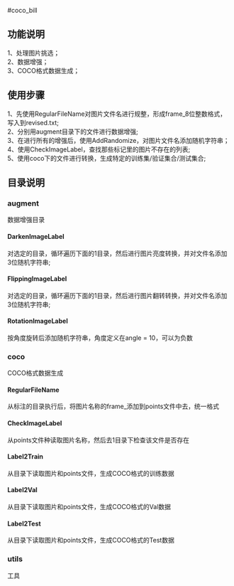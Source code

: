 #coco_bill

## 功能说明
1、处理图片挑选；  
2、数据增强；  
3、COCO格式数据生成；  


## 使用步骤
1、先使用RegularFileName对图片文件名进行规整，形成frame_8位整数格式，写入到revised.txt;  
2、分别用augment目录下的文件进行数据增强;  
3、在进行所有的增强后，使用AddRandomize，对图片文件名添加随机字符串；  
4、使用CheckImageLabel，查找那些标记里的图片不存在的列表;  
5、使用coco下的文件进行转换，生成特定的训练集/验证集合/测试集合;  



## 目录说明
### augment
数据增强目录

#### DarkenImageLabel
对选定的目录，循环遍历下面的1目录，然后进行图片亮度转换，并对文件名添加3位随机字符串;

#### FlippingImageLabel
对选定的目录，循环遍历下面的1目录，然后进行图片翻转转换，并对文件名添加3位随机字符串;

#### RotationImageLabel
按角度旋转后添加随机字符串，角度定义在angle = 10，可以为负数

### coco
COCO格式数据生成

#### RegularFileName
从标注的目录执行后，将图片名称的frame_添加到points文件中去，统一格式

#### CheckImageLabel
从points文件种读取图片名称，然后去1目录下检查该文件是否存在

#### Label2Train
从目录下读取图片和points文件，生成COCO格式的训练数据

#### Label2Val
从目录下读取图片和points文件，生成COCO格式的Val数据

#### Label2Test
从目录下读取图片和points文件，生成COCO格式的Test数据

### utils
工具


